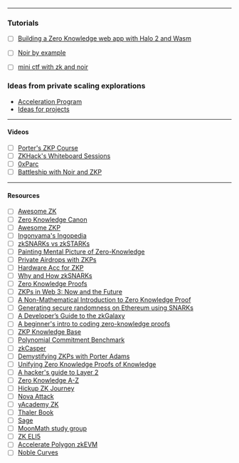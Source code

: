 ------

### Tutorials
- [ ] [Building a Zero Knowledge web app with Halo 2 and Wasm](https://medium.com/@yujiangtham/building-a-zero-knowledge-web-app-with-halo-2-and-wasm-part-1-80858c8d16ee)
- [ ] [Noir by example](https://t.co/z4u6S7zDQz)
- [ ] [mini ctf with zk and noir](https://t.co/qahTE4OjR7)


### Ideas from private scaling explorations
- [Acceleration Program](https://github.com/privacy-scaling-explorations/acceleration-program/issues?q=is%3Aopen+is%3Aissue+-label%3A%22Application+Proposal%22+-label%3A%22WIP%22+)
- [Ideas for projects](https://github.com/Divide-By-0/ideas-for-projects-people-would-use)

---

#### Videos
- [ ] [Porter's ZKP Course](https://www.youtube.com/watch?v=-2qHqfqPeR8)
- [ ] [ZKHack's Whiteboard Sessions](https://zkhack.dev/whiteboard/)
- [ ] [0xParc](https://learn.0xparc.org/circom/)
- [ ] [Battleship with Noir and ZKP](https://www.youtube.com/playlist?list=PLWACGbvIsEgnR2aUCr9i-PpmTVhF5Zuik)

----

#### Resources
- [ ] [Awesome ZK](https://github.com/ventali/awesome-zk)
- [ ] [Zero Knowledge Canon](https://a16zcrypto.com/posts/article/zero-knowledge-canon/)
- [ ] [Awesome ZKP](https://github.com/matter-labs/awesome-zero-knowledge-proofs)
- [ ] [Ingonyama's Ingopedia](https://ingonyama-zk.github.io/ingopedia/)
- [ ] [zkSNARKs vs zkSTARKs](https://t.co/apMCcTwc1D)
- [ ] [Painting Mental Picture of Zero-Knowledge](https://t.co/InhsygkW8D)
- [ ] [Private Airdrops with ZKPs](https://t.co/Ms5F0lzIEj)
- [ ] [Hardware Acc for ZKP](https://t.co/CNVEwYEcW3)
- [ ] [Why and How zkSNARKs](https://t.co/DszWHOIEo7)
- [ ] [Zero Knowledge Proofs](https://t.co/SZJ34DnIPk)
- [ ] [ZKPs in Web 3: Now and the Future](https://t.co/jrRtM5aCsd)
- [ ] [A Non-Mathematical Introduction to Zero Knowledge Proof](https://t.co/Hk53s9eSc4)
- [ ] [Generating secure randomness on Ethereum using SNARKs](https://t.co/ixoN9NVTiI)
- [ ] [A Developer’s Guide to the zkGalaxy](https://t.co/995Wb9npxd)
- [ ] [A beginner's intro to coding zero-knowledge proofs](https://dev.to/spalladino/a-beginners-intro-to-coding-zero-knowledge-proofs-c56)
- [ ] [ZKP Knowledge Base](https://kb.delendum.xyz/)
- [ ] [Polynomial Commitment Benchmark](https://xn--2-umb.com/23/pc-bench/index.html)
- [ ] [zkCasper](https://t.co/P36sXH5eIq)
- [ ] [Demystifying ZKPs with Porter Adams](https://t.co/EeInDIEQED)
- [ ] [Unifying Zero Knowledge Proofs of Knowledge](https://t.co/An6IKOHb8i)
- [ ] [A hacker's guide to Layer 2](https://t.co/YZ5rKCf3af)
- [ ] [Zero Knowledge A-Z](https://telegra.ph/ZK-SNARKs-VS-ZK-STARKs-01-10)
- [ ] [Hickup ZK Journey](https://sunrise-clerk-234.notion.site/Hickup-s-ZK-Journey-affa9ce9cdf44a33b3549c37f908521a)
- [ ] [Nova Attack](https://www.zksecurity.xyz/blog/posts/nova-attack/)
- [ ] [yAcademy ZK](https://yacademy.dev/fellowships/zBlock1/)
- [ ] [Thaler Book](https://people.cs.georgetown.edu/jthaler/ProofsArgsAndZK.pdf)
- [ ] [Sage](https://doc.sagemath.org/html/en/tutorial/)
- [ ] [MoonMath study group](https://2b2.notion.site/MoonMath-Study-Group-HQ-ca62f57eb4b34e69aad910654f8e0654)
- [ ] [ZK ELI5](https://eli5.zksync.io/page/1)
- [ ] [Accelerate Polygon zkEVM](https://www.irreducible.com/posts/accelerating-polygon-zkevm)
- [ ] [Noble Curves](https://github.com/paulmillr/noble-curves)